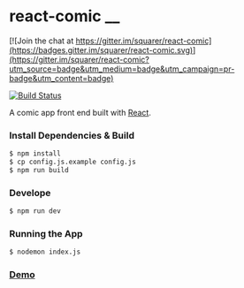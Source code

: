 # react-comic __

[![Join the chat at https://gitter.im/squarer/react-comic](https://badges.gitter.im/squarer/react-comic.svg)](https://gitter.im/squarer/react-comic?utm_source=badge&utm_medium=badge&utm_campaign=pr-badge&utm_content=badge)

[![Build Status](https://travis-ci.org/squarer/react-comic.svg?branch=master)](https://travis-ci.org/squarer/react-comic)

A comic app front end built with [React](https://facebook.github.io/react/).

### Install Dependencies & Build
``` bash
$ npm install
$ cp config.js.example config.js
$ npm run build
```

### Develope
``` bash
$ npm run dev
```

### Running the App
``` bash
$ nodemon index.js
```

### [Demo](http://squarer.github.io/react-comic/)
